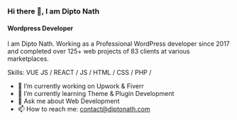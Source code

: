 ### Hi there 👋, I am Dipto Nath
#### Wordpress Developer 
I am Dipto Nath. Working as a Professional WordPress developer since 2017 and completed over 125+ web projects of 83 clients at various marketplaces.

Skills: VUE JS / REACT / JS / HTML / CSS / PHP / 

- 🔭 I’m currently working on Upwork & Fiverr 
- 🌱 I’m currently learning Theme & Plugin Development 
- 💬 Ask me about Web Development 
- 📫 How to reach me: contact@diptonath.com 
